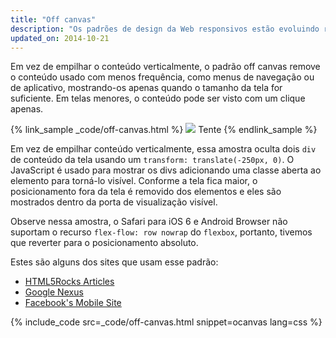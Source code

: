 ```yaml
---
title: "Off canvas"
description: "Os padrões de design da Web responsivos estão evoluindo rapidamente, mas há muitos padrões estabelecidos que funcionam bem em dispositivos móveis e desktop."
updated_on: 2014-10-21
---
```


<p class="intro">
  Em vez de empilhar o conteúdo verticalmente, o padrão off canvas remove o conteúdo usado com menos frequência, como menus de navegação ou de aplicativo, mostrando-os apenas quando o tamanho da tela for suficiente. Em telas menores, o conteúdo pode ser visto com um clique apenas.
</p>

{% link_sample _code/off-canvas.html %}
  <img src="imgs/off-canvas.svg">
  Tente
{% endlink_sample %}

Em vez de empilhar conteúdo verticalmente, essa amostra oculta dois
`div` de conteúdo da tela usando um `transform: translate(-250px, 0)`.  O JavaScript é usado
para mostrar os divs adicionando uma classe aberta ao elemento para torná-lo visível.  Conforme a
tela fica maior, o posicionamento fora da tela é removido dos elementos e
eles são mostrados dentro da porta de visualização visível.

Observe nessa amostra, o Safari para iOS 6 e Android Browser não suportam o
recurso `flex-flow: row nowrap` do `flexbox`, portanto, tivemos que reverter para o
posicionamento absoluto.

Estes são alguns dos sites que usam esse padrão:

 * [HTML5Rocks
  Articles](http://www.html5rocks.com/en/tutorials/developertools/async-call-stack/)
 * [Google Nexus](http://www.google.com/nexus/)
 * [Facebook's Mobile Site](https://m.facebook.com/)

{% include_code src=_code/off-canvas.html snippet=ocanvas lang=css %}


